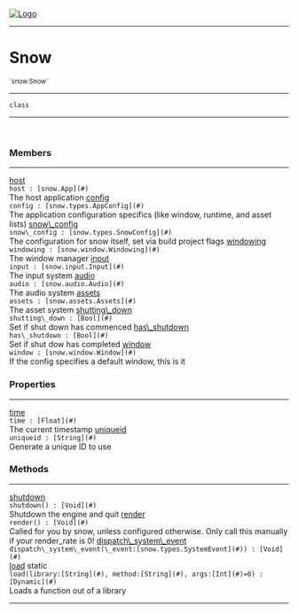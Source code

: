 
[![Logo](../../images/logo.png)](../../api/index.html)

---



<h1>Snow</h1>
<small>`snow.Snow`</small>



---

`class`

---

&nbsp;
&nbsp;



<h3>Members</h3> <hr/><span class="member apipage">
                <a name="host"><a class="lift" href="#host">host</a></a><div class="clear"></div><code class="signature apipage">host : [snow.App](#)</code><br/></span>
            <span class="small_desc_flat">The host application</span><span class="member apipage">
                <a name="config"><a class="lift" href="#config">config</a></a><div class="clear"></div><code class="signature apipage">config : [snow.types.AppConfig](#)</code><br/></span>
            <span class="small_desc_flat">The application configuration specifics (like window, runtime, and asset lists)</span><span class="member apipage">
                <a name="snow_config"><a class="lift" href="#snow_config">snow\_config</a></a><div class="clear"></div><code class="signature apipage">snow\_config : [snow.types.SnowConfig](#)</code><br/></span>
            <span class="small_desc_flat">The configuration for snow itself, set via build project flags</span><span class="member apipage">
                <a name="windowing"><a class="lift" href="#windowing">windowing</a></a><div class="clear"></div><code class="signature apipage">windowing : [snow.window.Windowing](#)</code><br/></span>
            <span class="small_desc_flat">The window manager</span><span class="member apipage">
                <a name="input"><a class="lift" href="#input">input</a></a><div class="clear"></div><code class="signature apipage">input : [snow.input.Input](#)</code><br/></span>
            <span class="small_desc_flat">The input system</span><span class="member apipage">
                <a name="audio"><a class="lift" href="#audio">audio</a></a><div class="clear"></div><code class="signature apipage">audio : [snow.audio.Audio](#)</code><br/></span>
            <span class="small_desc_flat">The audio system</span><span class="member apipage">
                <a name="assets"><a class="lift" href="#assets">assets</a></a><div class="clear"></div><code class="signature apipage">assets : [snow.assets.Assets](#)</code><br/></span>
            <span class="small_desc_flat">The asset system</span><span class="member apipage">
                <a name="shutting_down"><a class="lift" href="#shutting_down">shutting\_down</a></a><div class="clear"></div><code class="signature apipage">shutting\_down : [Bool](#)</code><br/></span>
            <span class="small_desc_flat">Set if shut down has commenced</span><span class="member apipage">
                <a name="has_shutdown"><a class="lift" href="#has_shutdown">has\_shutdown</a></a><div class="clear"></div><code class="signature apipage">has\_shutdown : [Bool](#)</code><br/></span>
            <span class="small_desc_flat">Set if shut dow has completed</span><span class="member apipage">
                <a name="window"><a class="lift" href="#window">window</a></a><div class="clear"></div><code class="signature apipage">window : [snow.window.Window](#)</code><br/></span>
            <span class="small_desc_flat">If the config specifies a default window, this is it</span>



<h3>Properties</h3> <hr/><span class="member apipage">
                <a name="time"><a class="lift" href="#time">time</a></a><div class="clear"></div><code class="signature apipage">time : [Float](#)</code><br/></span>
            <span class="small_desc_flat">The current timestamp</span><span class="member apipage">
                <a name="uniqueid"><a class="lift" href="#uniqueid">uniqueid</a></a><div class="clear"></div><code class="signature apipage">uniqueid : [String](#)</code><br/></span>
            <span class="small_desc_flat">Generate a unique ID to use</span>



<h3>Methods</h3> <hr/><span class="method apipage">
            <a name="shutdown"><a class="lift" href="#shutdown">shutdown</a></a> <div class="clear"></div><code class="signature apipage">shutdown() : [Void](#)</code><br/><span class="small_desc_flat">Shutdown the engine and quit</span>
        </span>
    <span class="method apipage">
            <a name="render"><a class="lift" href="#render">render</a></a> <div class="clear"></div><code class="signature apipage">render() : [Void](#)</code><br/><span class="small_desc_flat">Called for you by snow, unless configured otherwise. Only call this manually if your render_rate is 0!</span>
        </span>
    <span class="method apipage">
            <a name="dispatch_system_event"><a class="lift" href="#dispatch_system_event">dispatch\_system\_event</a></a> <div class="clear"></div><code class="signature apipage">dispatch\_system\_event(\_event:[snow.types.SystemEvent](#)<span></span>) : [Void](#)</code><br/><span class="small_desc_flat"></span>
        </span>
    <span class="method apipage">
            <a name="load"><a class="lift" href="#load">load</a></a> <span class="inline-block static">static</span><div class="clear"></div><code class="signature apipage">load(library:[String](#)<span></span>, method:[String](#)<span></span>, args:[Int](#)<span>=0</span>) : [Dynamic](#)</code><br/><span class="small_desc_flat">Loads a function out of a library</span>
        </span>
    





---

&nbsp;
&nbsp;
&nbsp;
&nbsp;